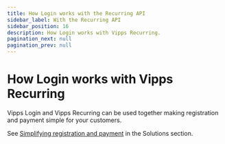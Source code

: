 ```yaml
---
title: How Login works with the Recurring API
sidebar_label: With the Recurring API
sidebar_position: 16
description: How Login works with Vipps Recurring.
pagination_next: null
pagination_prev: null
---
```


# How Login works with Vipps Recurring

Vipps Login and Vipps Recurring can be used together making registration and payment simple for your customers.

See [Simplifying registration and payment](https://developer.vippsmobilepay.com/docs/vipps-solutions/recurring-and-login) in the Solutions section.
